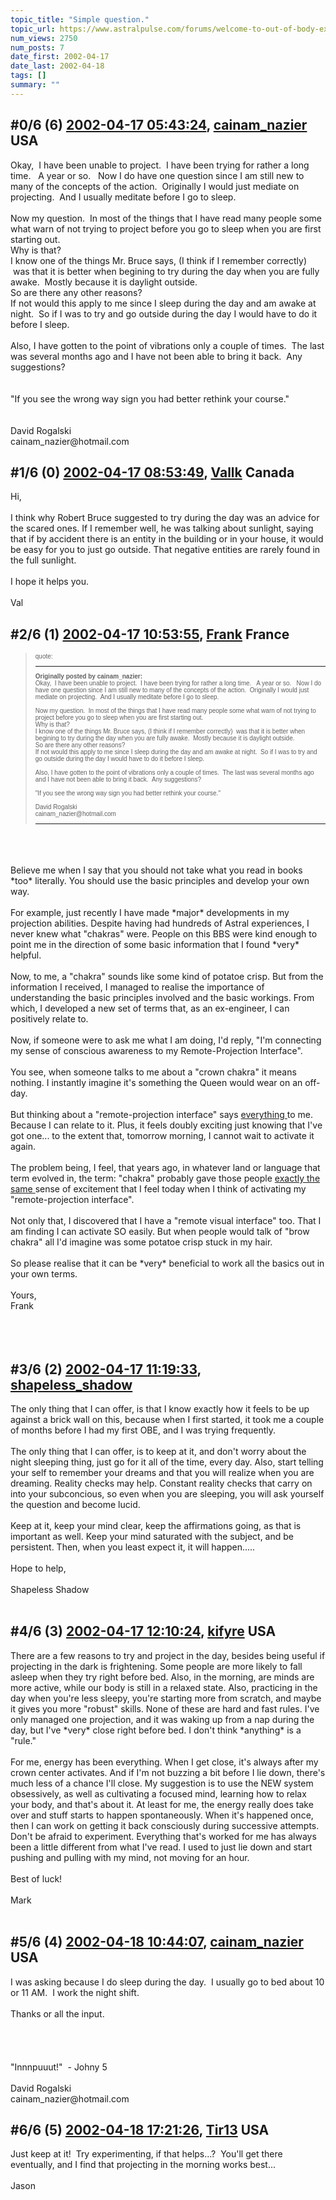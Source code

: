```yaml
---
topic_title: "Simple question."
topic_url: https://www.astralpulse.com/forums/welcome-to-out-of-body-experiences!/simple-question-699
num_views: 2750
num_posts: 7
date_first: 2002-04-17
date_last: 2002-04-18
tags: []
summary: ""
---
```


## \#0/6 (6) [2002-04-17 05:43:24](https://www.astralpulse.com/forums/index.php?msg=116450), [cainam_nazier](https://www.astralpulse.com/forums/profile/?u=166) USA ##
<section>
Okay,  I have been unable to project.  I have been trying for rather a long time.   A year or so.   Now I do have one question since I am still new to many of the concepts of the action.  Originally I would just mediate on projecting.  And I usually meditate before I go to sleep.
<br>
<br>
Now my question.  In most of the things that I have read many people some what warn of not trying to project before you go to sleep when you are first starting out.
<br>
Why is that?
<br>
I know one of the things Mr. Bruce says, (I think if I remember correctly)  was that it is better when begining to try during the day when you are fully awake.  Mostly because it is daylight outside.
<br>
So are there any other reasons?
<br>
If not would this apply to me since I sleep during the day and am awake at night.  So if I was to try and go outside during the day I would have to do it before I sleep.
<br>
<br>
Also, I have gotten to the point of vibrations only a couple of times.  The last was several months ago and I have not been able to bring it back.  Any suggestions?
<br>
<br>
<br>
"If you see the wrong way sign you had better rethink your course."
<br>
<br>
<br>
David Rogalski
<br>
cainam_nazier@hotmail.com
</section>

## \#1/6 (0) [2002-04-17 08:53:49](https://www.astralpulse.com/forums/index.php?msg=3700), [Vallk](https://www.astralpulse.com/forums/profile/?u=418) Canada ##
<section>
Hi,
<br>
<br>
I think why Robert Bruce suggested to try during the day was an advice for the scared ones. If I remember well, he was talking about sunlight, saying that if by accident there is an entity in the building or in your house, it would be easy for you to just go outside. That negative entities are rarely found in the full sunlight.
<br>
<br>
I hope it helps you.
<br>
<br>
Val
</section>

## \#2/6 (1) [2002-04-17 10:53:55](https://www.astralpulse.com/forums/index.php?msg=3705), [Frank](https://www.astralpulse.com/forums/profile/?u=359) France ##
<section>
<blockquote id="quote">
 <font face='"Arial"' id="quote" size="1">
  quote:
  <hr height="1" id="quote" noshade=""/>
  <b>
   Originally posted by cainam_nazier:
  </b>
  <br>
  Okay,  I have been unable to project.  I have been trying for rather a long time.   A year or so.   Now I do have one question since I am still new to many of the concepts of the action.  Originally I would just mediate on projecting.  And I usually meditate before I go to sleep.
  <br>
  <br>
  Now my question.  In most of the things that I have read many people some what warn of not trying to project before you go to sleep when you are first starting out.
  <br>
  Why is that?
  <br>
  I know one of the things Mr. Bruce says, (I think if I remember correctly)  was that it is better when begining to try during the day when you are fully awake.  Mostly because it is daylight outside.
  <br>
  So are there any other reasons?
  <br>
  If not would this apply to me since I sleep during the day and am awake at night.  So if I was to try and go outside during the day I would have to do it before I sleep.
  <br>
  <br>
  Also, I have gotten to the point of vibrations only a couple of times.  The last was several months ago and I have not been able to bring it back.  Any suggestions?
  <br>
  <br>
  "If you see the wrong way sign you had better rethink your course."
  <br>
  <br>
  David Rogalski
  <br>
  cainam_nazier@hotmail.com
  <br>
  <hr height="1" id="quote" noshade=""/>
 </font>
</blockquote>
<br>
<br>
<br>
Believe me when I say that you should not take what you read in books *too* literally. You should use the basic principles and develop your own way.
<br>
<br>
For example, just recently I have made *major* developments in my projection abilities. Despite having had hundreds of Astral experiences, I never knew what "chakras" were. People on this BBS were kind enough to point me in the direction of some basic information that I found *very* helpful.
<br>
<br>
Now, to me, a "chakra" sounds like some kind of potatoe crisp. But from the information I received, I managed to realise the importance of understanding the basic principles involved and the basic workings. From which, I developed a new set of terms that, as an ex-engineer, I can positively relate to.
<br>
<br>
Now, if someone were to ask me what I am doing, I'd reply, "I'm connecting my sense of conscious awareness to my Remote-Projection Interface".
<br>
<br>
You see, when someone talks to me about a "crown chakra" it means nothing. I instantly imagine it's something the Queen would wear on an off-day.
<br>
<br>
But thinking about a "remote-projection interface" says
<u>
 everything
</u>
to me. Because I can relate to it. Plus, it feels doubly exciting just knowing that I've got one... to the extent that, tomorrow morning, I cannot wait to activate it again.
<br>
<br>
The problem being, I feel, that years ago, in whatever land or language that term evolved in, the term: "chakra" probably gave those people
<u>
 exactly the same
</u>
sense of excitement that I feel today when I think of activating my "remote-projection interface".
<br>
<br>
Not only that, I discovered that I have a "remote visual interface" too. That I am finding I can activate SO easily. But when people would talk of "brow chakra" all I'd imagine was some potatoe crisp stuck in my hair.
<br>
<br>
So please realise that it can be *very* beneficial to work all the basics out in your own terms.
<br>
<br>
Yours,
<br>
Frank
<br>
<br>
<br>
<br>
</section>

## \#3/6 (2) [2002-04-17 11:19:33](https://www.astralpulse.com/forums/index.php?msg=3706), [shapeless_shadow](https://www.astralpulse.com/forums/profile/?u=413)  ##
<section>
The only thing that I can offer, is that I know exactly how it feels to be up against a brick wall on this, because when I first started, it took me a couple of months before I had my first OBE, and I was trying frequently.
<br>
<br>
The only thing that I can offer, is to keep at it, and don't worry about the night sleeping thing, just go for it all of the time, every day. Also, start telling your self to remember your dreams and that you will realize when you are dreaming. Reality checks may help. Constant reality checks that carry on into your subconcious, so even when you are sleeping, you will ask yourself the question and become lucid.
<br>
<br>
Keep at it, keep your mind clear, keep the affirmations going, as that is important as well. Keep your mind saturated with the subject, and be persistent. Then, when you least expect it, it will happen.....
<br>
<br>
Hope to help,
<br>
<br>
Shapeless Shadow
<br>
<br>
</section>

## \#4/6 (3) [2002-04-17 12:10:24](https://www.astralpulse.com/forums/index.php?msg=3708), [kifyre](https://www.astralpulse.com/forums/profile/?u=61) USA ##
<section>
There are a few reasons to try and project in the day, besides being useful if projecting in the dark is frightening. Some people are more likely to fall asleep when they try right before bed. Also, in the morning, are minds are more active, while our body is still in a relaxed state. Also, practicing in the day when you're less sleepy, you're starting more from scratch, and maybe it gives you more "robust" skills. None of these are hard and fast rules. I've only managed one projection, and it was waking up from a nap during the day, but I've *very* close right before bed. I don't think *anything* is a "rule."
<br>
<br>
For me, energy has been everything. When I get close, it's always after my crown center activates. And if I'm not buzzing a bit before I lie down, there's much less of a chance I'll close. My suggestion is to use the NEW system obsessively, as well as cultivating a focused mind, learning how to relax your body, and that's about it. At least for me, the energy really does take over and stuff starts to happen spontaneously. When it's happened once, then I can work on getting it back consciously during successive attempts. Don't be afraid to experiment. Everything that's worked for me has always been a little different from what I've read. I used to just lie down and start pushing and pulling with my mind, not moving for an hour.
<br>
<br>
Best of luck!
<br>
<br>
Mark
<br>
<br>
</section>

## \#5/6 (4) [2002-04-18 10:44:07](https://www.astralpulse.com/forums/index.php?msg=3753), [cainam_nazier](https://www.astralpulse.com/forums/profile/?u=166) USA ##
<section>
I was asking because I do sleep during the day.  I usually go to bed about 10 or 11 AM.  I work the night shift.
<br>
<br>
Thanks or all the input.
<br>
<br>
<br>
<br>
<br>
"Innnpuuut!"  - Johny 5
<br>
<br>
David Rogalski
<br>
cainam_nazier@hotmail.com
</section>

## \#6/6 (5) [2002-04-18 17:21:26](https://www.astralpulse.com/forums/index.php?msg=3772), [Tir13](https://www.astralpulse.com/forums/profile/?u=111) USA ##
<section>
Just keep at it!  Try experimenting, if that helps...?  You'll get there eventually, and I find that projecting in the morning works best...
<br>
<br>
Jason
<br>
<br>
</section>